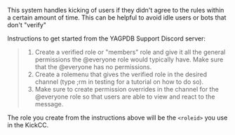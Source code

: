 This system handles kicking of users if they didn't agree to the rules within a certain amount of time. This can be helpful to avoid idle users or bots that don't "verify"


Instructions to get started from the YAGPDB Support Discord server:

>1. Create a verified role or "members" role and give it all the general permissions the @everyone role would typically have. Make sure that the @everyone has no permissions.
>2. Create a rolemenu that gives the verified role in the desired channel (type ;rm in ⁠testing for a tutorial on how to do so).
>3. Make sure to create permission overrides in the channel for the @everyone role so that users are able to view and react to the message.


The role you create from the instructions above will be the `<roleid>` you use in the KickCC.